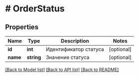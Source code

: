 # # OrderStatus

## Properties

Name | Type | Description | Notes
------------ | ------------- | ------------- | -------------
**id** | **int** | Идентификатор статуса | [optional]
**name** | **string** | Значение статуса | [optional]

[[Back to Model list]](../../README.md#models) [[Back to API list]](../../README.md#endpoints) [[Back to README]](../../README.md)

